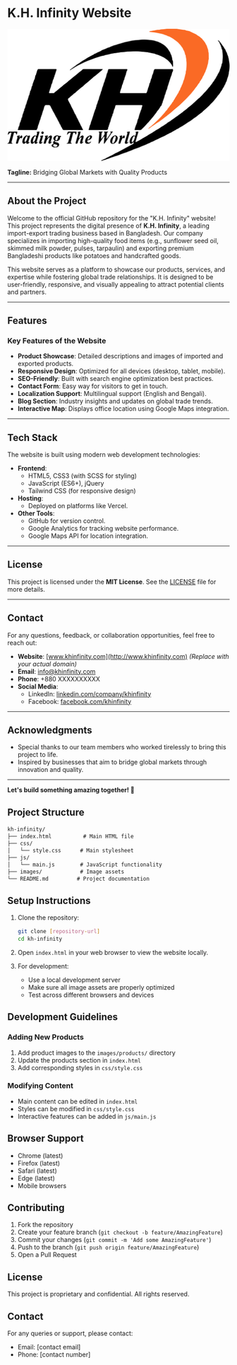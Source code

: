 # **K.H. Infinity Website**

![K.H. Infinity](https://github.com/atiqisrak/kh-infinity/blob/main/images/brand/official_logo.svg)

**Tagline:** Bridging Global Markets with Quality Products

---

## **About the Project**

Welcome to the official GitHub repository for the "K.H. Infinity" website! This project represents the digital presence of **K.H. Infinity**, a leading import-export trading business based in Bangladesh. Our company specializes in importing high-quality food items (e.g., sunflower seed oil, skimmed milk powder, pulses, tarpaulin) and exporting premium Bangladeshi products like potatoes and handcrafted goods.

This website serves as a platform to showcase our products, services, and expertise while fostering global trade relationships. It is designed to be user-friendly, responsive, and visually appealing to attract potential clients and partners.

---

## **Features**

### **Key Features of the Website**

- **Product Showcase**: Detailed descriptions and images of imported and exported products.
- **Responsive Design**: Optimized for all devices (desktop, tablet, mobile).
- **SEO-Friendly**: Built with search engine optimization best practices.
- **Contact Form**: Easy way for visitors to get in touch.
- **Localization Support**: Multilingual support (English and Bengali).
- **Blog Section**: Industry insights and updates on global trade trends.
- **Interactive Map**: Displays office location using Google Maps integration.

---

## **Tech Stack**

The website is built using modern web development technologies:

- **Frontend**:
  - HTML5, CSS3 (with SCSS for styling)
  - JavaScript (ES6+), jQuery
  - Tailwind CSS (for responsive design)
- **Hosting**:
  - Deployed on platforms like Vercel.
- **Other Tools**:
  - GitHub for version control.
  - Google Analytics for tracking website performance.
  - Google Maps API for location integration.

---

## **License**

This project is licensed under the **MIT License**. See the [LICENSE](LICENSE) file for more details.

---

## **Contact**

For any questions, feedback, or collaboration opportunities, feel free to reach out:

- **Website**: [www.khinfinity.com](http://www.khinfinity.com) _(Replace with your actual domain)_
- **Email**: info@khinfinity.com
- **Phone**: +880 XXXXXXXXXX
- **Social Media**:
  - LinkedIn: [linkedin.com/company/khinfinity](https://www.linkedin.com/company/khinfinity)
  - Facebook: [facebook.com/khinfinity](https://www.facebook.com/khinfinity)

---

## **Acknowledgments**

- Special thanks to our team members who worked tirelessly to bring this project to life.
- Inspired by businesses that aim to bridge global markets through innovation and quality.

---

**Let's build something amazing together! 🚀**

## **Project Structure**

```
kh-infinity/
├── index.html          # Main HTML file
├── css/
│   └── style.css      # Main stylesheet
├── js/
│   └── main.js        # JavaScript functionality
├── images/            # Image assets
└── README.md         # Project documentation
```

## **Setup Instructions**

1. Clone the repository:

   ```bash
   git clone [repository-url]
   cd kh-infinity
   ```

2. Open `index.html` in your web browser to view the website locally.

3. For development:
   - Use a local development server
   - Make sure all image assets are properly optimized
   - Test across different browsers and devices

## **Development Guidelines**

### **Adding New Products**

1. Add product images to the `images/products/` directory
2. Update the products section in `index.html`
3. Add corresponding styles in `css/style.css`

### **Modifying Content**

- Main content can be edited in `index.html`
- Styles can be modified in `css/style.css`
- Interactive features can be added in `js/main.js`

## **Browser Support**

- Chrome (latest)
- Firefox (latest)
- Safari (latest)
- Edge (latest)
- Mobile browsers

## **Contributing**

1. Fork the repository
2. Create your feature branch (`git checkout -b feature/AmazingFeature`)
3. Commit your changes (`git commit -m 'Add some AmazingFeature'`)
4. Push to the branch (`git push origin feature/AmazingFeature`)
5. Open a Pull Request

## **License**

This project is proprietary and confidential. All rights reserved.

## **Contact**

For any queries or support, please contact:

- Email: [contact email]
- Phone: [contact number]

